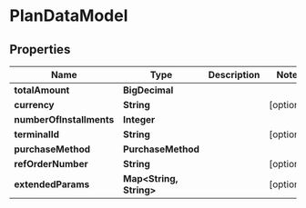 

# PlanDataModel


## Properties

| Name | Type | Description | Notes |
|------------ | ------------- | ------------- | -------------|
|**totalAmount** | **BigDecimal** |  |  |
|**currency** | **String** |  |  [optional] |
|**numberOfInstallments** | **Integer** |  |  |
|**terminalId** | **String** |  |  [optional] |
|**purchaseMethod** | **PurchaseMethod** |  |  |
|**refOrderNumber** | **String** |  |  [optional] |
|**extendedParams** | **Map&lt;String, String&gt;** |  |  [optional] |



